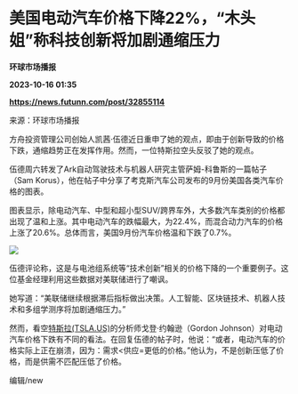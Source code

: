 # 美国电动汽车价格下降22%，“木头姐”称科技创新将加剧通缩压力
**环球市场播报**

**2023-10-16 01:35**

**https://news.futunn.com/post/32855114**

来源：环球市场播报

方舟投资管理公司创始人凯茜·伍德近日重申了她的观点，即由于创新导致的价格下跌，通缩趋势正在发挥作用。然而，一位特斯拉空头反驳了她的观点。

伍德周六转发了Ark自动驾驶技术与机器人研究主管萨姆-科鲁斯的一篇帖子（Sam Korus），他在帖子中分享了考克斯汽车公司发布的9月份美国各类汽车价格的图表。

图表显示，除电动汽车、中型和超小型SUV/跨界车外，大多数汽车类别的价格都出现了温和上涨。其中电动汽车的跌幅最大，为22.4%，而混合动力汽车的价格上涨了20.6%。总体而言，美国9月份汽车价格温和下跌了0.7%。

![](https://newsfile.futunn.com/public/NN-PersistNewsContentImage/7781/20231016/0-41dffccba98a0feeae81761955158dac-0-8f3e955562d70818ee61ff5ca0dbc0d6.jpg/big)

伍德评论称，这是与电池组系统等“技术创新”相关的价格下降的一个重要例子。这位基金经理利用这些数据对美联储进行了嘲讽。

她写道：“美联储继续根据滞后指标做出决策。人工智能、区块链技术、机器人技术和多组学测序将加剧通缩压力。”

然而，看空[特斯拉(TSLA.US)](https://www.futunn.com/quote/stock?m=us&code=TSLA)的分析师戈登·约翰逊（Gordon Johnson）对电动汽车价格下跌有不同的看法。在回复伍德的帖子时，他说：“或者，电动汽车的价格实际上正在崩溃，因为：需求<供应=更低的价格。”他认为，不是创新压低了价格，而是供需不匹配压低了价格。

编辑/new